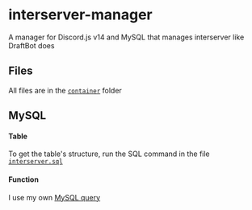 # interserver-manager
A manager for Discord.js v14 and MySQL that manages interserver like DraftBot does

## Files
All files are in the [`container`](./container) folder

## MySQL
#### Table
To get the table's structure, run the SQL command in the file [`interserver.sql`](./interserver.sql)

#### Function
I use my own [MySQL query](https://github.com/Greensky-gs/mysql-query)